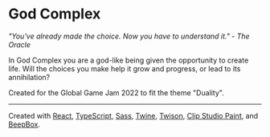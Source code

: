 # God Complex

*"You've already made the choice. Now you have to understand it." - The Oracle*

In God Complex you are a god-like being given the opportunity to create life. Will the choices you make help it grow and progress, or lead to its annihilation?

Created for the Global Game Jam 2022 to fit the theme "Duality".

---

Created with [React](https://reactjs.org/), [TypeScript](https://www.typescriptlang.org/), [Sass](https://sass-lang.com/), [Twine](https://twinery.org/), [Twison](https://github.com/lazerwalker/twison), [Clip Studio Paint](https://www.clipstudio.net/en/), and [BeepBox](https://www.beepbox.co).
